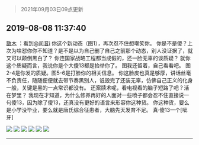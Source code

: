 > 2021年09月03日09点更新
<link rel="stylesheet" href="https://cdn.jsdelivr.net/gh/taotie6/sampleJSON@main/css/photo_show.css">


 ## 2019-08-08 11:37:40 

 [㪚木](https://www.coolapk.com/feed/13175882?shareKey=OWZkYzk1ZDhjOWYyNjEzMTc0ZGY~) ：看到<a class="feed-link-uname" href="/u/司音i">@司音i</a> 你这个新动态（图1），再次忍不住想嘲笑你。
你是不是傻？上次为啥怼你你不知道？是不是以为自己删了自己之前那个动态，别人没证据了，就又可以颠倒黑白了？
你连国家战略工程都当成假的，还一脸无辜的谈质疑？
就你这个质疑而言，我说你是个大傻13都是抬举你了。
图我还留着<!--break-->，自己看看吧。
图2-4是你发的质疑。图5-6是打脸你的相关信息。
你这脸皮也真是够厚，讲话丝毫不负责任，随随便便就去带节奏黑别人，诋毁完了还装无辜，仿佛自己正义的化身一般，关键是黑的一点常识都没有。
还案牍术呢，看电视看的脑子短路了吧？活在梦里？
我现在才知道，为什么修养再好的人面对一些喷子都会忍不住直接说一句傻13，因为除了傻13，还真没有更好的语言来形容你这种货。
你这种货，要么是小学没毕业，要么就是唐氏综合征患者，大脑先天发育不足。
真·傻13一个[呲牙] 

<div class="album">
<img class="img-item" src="http://image.coolapk.com/feed/2019/0808/11/1081091_8e7ef93e_5453_3158@1080x1204.jpeg" />
<img class="img-item" src="http://image.coolapk.com/feed/2019/0808/11/1081091_3aeded48_5453_316@1080x1151.jpeg" />
<img class="img-item" src="http://image.coolapk.com/feed/2019/0808/11/1081091_f1bdcdfc_5453_3162@1080x1464.jpeg" />
<img class="img-item" src="http://image.coolapk.com/feed/2019/0808/11/1081091_91c2a72c_5453_3163@1080x1114.jpeg" />
<img class="img-item" src="http://image.coolapk.com/feed/2019/0808/11/1081091_2017828c_5453_3166@1080x3342.jpeg" />
<img class="img-item" src="http://image.coolapk.com/feed/2019/0808/11/1081091_2bfefd1e_5453_3167@1080x1489.jpeg" />
</div>

 ------- 

